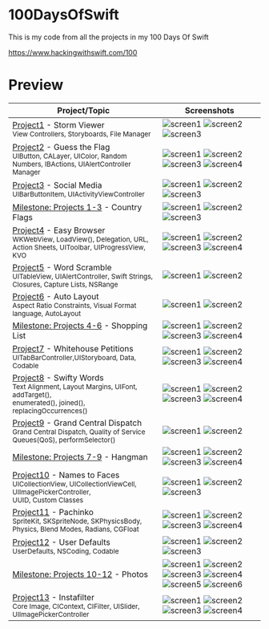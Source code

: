 # 100DaysOfSwift
This is my code from all the projects in my 100 Days Of Swift

https://www.hackingwithswift.com/100

# Preview
| Project/Topic | Screenshots |
| --------------|------------ |
| [Project1](https://github.com/AybarsBal/100DaysOfSwift/tree/master/01-Project1%20-%20Storm%20Viewer) - Storm Viewer <br/><sub> View Controllers, Storyboards, File Manager </sub>| ![screen1](https://github.com/AybarsBal/100DaysOfSwift/blob/master/01-Project1%20-%20Storm%20Viewer/screenshots/small/Screenshot1.png) ![screen2](https://github.com/AybarsBal/100DaysOfSwift/blob/master/01-Project1%20-%20Storm%20Viewer/screenshots/small/Screenshot2.png) ![screen3](https://github.com/AybarsBal/100DaysOfSwift/blob/master/01-Project1%20-%20Storm%20Viewer/screenshots/small/Screenshot3.png) |
| [Project2](https://github.com/AybarsBal/100DaysOfSwift/tree/master/02-Project2%20-%20Guess%20the%20Flag) - Guess the Flag <br/><sub> UIButton, CALayer, UIColor, Random Numbers, IBActions, UIAlertController Manager </sub>| ![screen1](https://github.com/AybarsBal/100DaysOfSwift/blob/master/02-Project2%20-%20Guess%20the%20Flag/screenshots/small/Screenshot1.png) ![screen2](https://github.com/AybarsBal/100DaysOfSwift/blob/master/02-Project2%20-%20Guess%20the%20Flag/screenshots/small/Screenshot2.png) ![screen3](https://github.com/AybarsBal/100DaysOfSwift/blob/master/02-Project2%20-%20Guess%20the%20Flag/screenshots/small/Screenshot3.png) ![screen4](https://github.com/AybarsBal/100DaysOfSwift/blob/master/02-Project2%20-%20Guess%20the%20Flag/screenshots/small/Screenshot4.png) |
| [Project3](https://github.com/AybarsBal/100DaysOfSwift/tree/master/03-Project3%20-%20Social%20Media) - Social Media <br/><sub> UIBarButtonItem, UIActivityViewController </sub>| ![screen1](https://github.com/AybarsBal/100DaysOfSwift/blob/master/03-Project3%20-%20Social%20Media/screenshots/small/Screenshot1.png) ![screen2](https://github.com/AybarsBal/100DaysOfSwift/blob/master/03-Project3%20-%20Social%20Media/screenshots/small/Screenshot2.png) ![screen3](https://github.com/AybarsBal/100DaysOfSwift/blob/master/03-Project3%20-%20Social%20Media/screenshots/small/Screenshot3.png) |
| [Milestone: Projects 1-3](https://github.com/AybarsBal/100DaysOfSwift/tree/master/04-Milestone-Projects%201-3%20-%20Country%20Flags) - Country Flags | ![screen1](https://github.com/AybarsBal/100DaysOfSwift/blob/master/04-Milestone-Projects%201-3%20-%20Country%20Flags/screenshots/small/Screenshot1.png) ![screen2](https://github.com/AybarsBal/100DaysOfSwift/blob/master/04-Milestone-Projects%201-3%20-%20Country%20Flags/screenshots/small/Screenshot2.png) ![screen3](https://github.com/AybarsBal/100DaysOfSwift/blob/master/04-Milestone-Projects%201-3%20-%20Country%20Flags/screenshots/small/Screenshot3.png) |
| [Project4](https://github.com/AybarsBal/100DaysOfSwift/tree/master/05-Project4%20-%20Easy%20Browser) - Easy Browser <br/><sub> WKWebView, LoadView(), Delegation, URL,<br/> Action Sheets, UIToolbar, UIProgressView, KVO </sub>| ![screen1](https://github.com/AybarsBal/100DaysOfSwift/blob/master/05-Project4%20-%20Easy%20Browser/screenshots/small/Screenshot1.png) ![screen2](https://github.com/AybarsBal/100DaysOfSwift/blob/master/05-Project4%20-%20Easy%20Browser/screenshots/small/Screenshot2.png) ![screen3](https://github.com/AybarsBal/100DaysOfSwift/blob/master/05-Project4%20-%20Easy%20Browser/screenshots/small/Screenshot3.png) ![screen4](https://github.com/AybarsBal/100DaysOfSwift/blob/master/05-Project4%20-%20Easy%20Browser/screenshots/small/Screenshot4.png) |
| [Project5](https://github.com/AybarsBal/100DaysOfSwift/tree/master/06-Project5%20-%20Word%20Scramble) - Word Scramble <br/><sub> UITableView, UIAlertController, Swift Strings,<br/> Closures, Capture Lists, NSRange </sub>| ![screen1](https://github.com/AybarsBal/100DaysOfSwift/blob/master/06-Project5%20-%20Word%20Scramble/screenshots/small/Screenshot1.png) ![screen2](https://github.com/AybarsBal/100DaysOfSwift/blob/master/06-Project5%20-%20Word%20Scramble/screenshots/small/Screenshot2.png) |
| [Project6](https://github.com/AybarsBal/100DaysOfSwift/tree/master/07-Project6%20-%20Auto%20Layout) - Auto Layout <br/><sub> Aspect Ratio Constraints, Visual Format language, AutoLayout </sub>| ![screen1](https://github.com/AybarsBal/100DaysOfSwift/blob/master/07-Project6%20-%20Auto%20Layout/screenshots/small/Screenshot1.png) ![screen2](https://github.com/AybarsBal/100DaysOfSwift/blob/master/07-Project6%20-%20Auto%20Layout/screenshots/small/Screenshot2.png) |
| [Milestone: Projects 4-6](https://github.com/AybarsBal/100DaysOfSwift/tree/master/08-Milestone-Projects%204-6%20-%20Shopping%20List) - Shopping List | ![screen1](https://github.com/AybarsBal/100DaysOfSwift/blob/master/08-Milestone-Projects%204-6%20-%20Shopping%20List/screenshots/small/Screenshot1.png) ![screen2](https://github.com/AybarsBal/100DaysOfSwift/blob/master/08-Milestone-Projects%204-6%20-%20Shopping%20List/screenshots/small/Screenshot2.png) ![screen3](https://github.com/AybarsBal/100DaysOfSwift/blob/master/08-Milestone-Projects%204-6%20-%20Shopping%20List/screenshots/small/Screenshot3.png) ![screen4](https://github.com/AybarsBal/100DaysOfSwift/blob/master/08-Milestone-Projects%204-6%20-%20Shopping%20List/screenshots/small/Screenshot4.png) |
| [Project7](https://github.com/AybarsBal/100DaysOfSwift/tree/master/09-Project7%20-%20Whitehouse%20Petitions) - Whitehouse Petitions <br/><sub> UITabBarController,UIStoryboard, Data, Codable </sub>| ![screen1](https://github.com/AybarsBal/100DaysOfSwift/blob/master/09-Project7%20-%20Whitehouse%20Petitions/screenshots/small/Screenshot1.png) ![screen2](https://github.com/AybarsBal/100DaysOfSwift/blob/master/09-Project7%20-%20Whitehouse%20Petitions/screenshots/small/Screenshot2.png) ![screen3](https://github.com/AybarsBal/100DaysOfSwift/blob/master/09-Project7%20-%20Whitehouse%20Petitions/screenshots/small/Screenshot3.png) ![screen4](https://github.com/AybarsBal/100DaysOfSwift/blob/master/09-Project7%20-%20Whitehouse%20Petitions/screenshots/small/Screenshot4.png) |
| [Project8](https://github.com/AybarsBal/100DaysOfSwift/tree/master/10-Project8%20-%20Swifty%20Words) - Swifty Words <br/><sub> Text Alignment, Layout Margins, UIFont, addTarget(),<br/> enumerated(), joined(), replacingOccurrences() </sub>| ![screen1](https://github.com/AybarsBal/100DaysOfSwift/blob/master/10-Project8%20-%20Swifty%20Words/screenshots/small/Screenshot1.png) ![screen2](https://github.com/AybarsBal/100DaysOfSwift/blob/master/10-Project8%20-%20Swifty%20Words/screenshots/small/Screenshot2.png) ![screen3](https://github.com/AybarsBal/100DaysOfSwift/blob/master/10-Project8%20-%20Swifty%20Words/screenshots/small/Screenshot3.png) ![screen4](https://github.com/AybarsBal/100DaysOfSwift/blob/master/10-Project8%20-%20Swifty%20Words/screenshots/small/Screenshot4.png) |
| [Project9](https://github.com/AybarsBal/100DaysOfSwift/tree/master/11-Project9%20-%20Grand%20Central%20Dispatch) - Grand Central Dispatch <br/><sub> Grand Central Dispatch, Quality of Service Queues(QoS), performSelector() </sub>| ![screen1](https://github.com/AybarsBal/100DaysOfSwift/blob/master/11-Project9%20-%20Grand%20Central%20Dispatch/screenshots/small/Screenshot1.png) ![screen2](https://github.com/AybarsBal/100DaysOfSwift/blob/master/11-Project9%20-%20Grand%20Central%20Dispatch/screenshots/small/Screenshot2.png)  |
| [Milestone: Projects 7-9](https://github.com/AybarsBal/100DaysOfSwift/tree/master/12-Milestone-Projects%207-9%20-%20Hangman) - Hangman | ![screen1](https://github.com/AybarsBal/100DaysOfSwift/blob/master/12-Milestone-Projects%207-9%20-%20Hangman/screenshots/small/Screenshot1.png) ![screen2](https://github.com/AybarsBal/100DaysOfSwift/blob/master/12-Milestone-Projects%207-9%20-%20Hangman/screenshots/small/Screenshot2.png) ![screen3](https://github.com/AybarsBal/100DaysOfSwift/blob/master/12-Milestone-Projects%207-9%20-%20Hangman/screenshots/small/Screenshot3.png) ![screen4](https://github.com/AybarsBal/100DaysOfSwift/blob/master/12-Milestone-Projects%207-9%20-%20Hangman/screenshots/small/Screenshot4.png) |
| [Project10](https://github.com/AybarsBal/100DaysOfSwift/tree/master/13-Project10%20-%20Names%20to%20Faces) - Names to Faces <br/><sub> UICollectionView, UICollectionViewCell, UIImagePickerController,<br/> UUID, Custom Classes </sub>| ![screen1](https://github.com/AybarsBal/100DaysOfSwift/blob/master/13-Project10%20-%20Names%20to%20Faces/screenshots/small/Screenshot1.png) ![screen2](https://github.com/AybarsBal/100DaysOfSwift/blob/master/13-Project10%20-%20Names%20to%20Faces/screenshots/small/Screenshot2.png) ![screen3](https://github.com/AybarsBal/100DaysOfSwift/blob/master/13-Project10%20-%20Names%20to%20Faces/screenshots/small/Screenshot3.png)  |
| [Project11](https://github.com/AybarsBal/100DaysOfSwift/tree/master/14-Project11%20-%20Pachinko) - Pachinko <br/><sub> SpriteKit, SKSpriteNode, SKPhysicsBody, Physics, Blend Modes, Radians, CGFloat </sub> | ![screen1](https://github.com/AybarsBal/100DaysOfSwift/blob/master/14-Project11%20-%20Pachinko/screenshots/small/Screenshot1.png) ![screen2](https://github.com/AybarsBal/100DaysOfSwift/blob/master/14-Project11%20-%20Pachinko/screenshots/small/Screenshot2.png) ![screen3](https://github.com/AybarsBal/100DaysOfSwift/blob/master/14-Project11%20-%20Pachinko/screenshots/small/Screenshot3.png) ![screen4](https://github.com/AybarsBal/100DaysOfSwift/blob/master/14-Project11%20-%20Pachinko/screenshots/small/Screenshot4.png) |
| [Project12](https://github.com/AybarsBal/100DaysOfSwift/tree/master/15-Project12-%20UserDefaults) - User Defaults <br/><sub> UserDefaults, NSCoding, Codable </sub> | ![screen1](https://github.com/AybarsBal/100DaysOfSwift/blob/master/15-Project12-%20UserDefaults/screenshots/small/Screenshot1.png) ![screen2](https://github.com/AybarsBal/100DaysOfSwift/blob/master/15-Project12-%20UserDefaults/screenshots/small/Screenshot2.png) ![screen3](https://github.com/AybarsBal/100DaysOfSwift/blob/master/15-Project12-%20UserDefaults/screenshots/small/Screenshot3.png) |
| [Milestone: Projects 10-12](https://github.com/AybarsBal/100DaysOfSwift/tree/master/16-Milestone-Projects%2010-12%20-%20Photos) - Photos | ![screen1](https://github.com/AybarsBal/100DaysOfSwift/blob/master/16-Milestone-Projects%2010-12%20-%20Photos/screenshots/small/Screenshot1.png) ![screen2](https://github.com/AybarsBal/100DaysOfSwift/blob/master/16-Milestone-Projects%2010-12%20-%20Photos/screenshots/small/Screenshot2.png) ![screen3](https://github.com/AybarsBal/100DaysOfSwift/blob/master/16-Milestone-Projects%2010-12%20-%20Photos/screenshots/small/Screenshot3.png) ![screen4](https://github.com/AybarsBal/100DaysOfSwift/blob/master/16-Milestone-Projects%2010-12%20-%20Photos/screenshots/small/Screenshot4.png) ![screen5](https://github.com/AybarsBal/100DaysOfSwift/blob/master/16-Milestone-Projects%2010-12%20-%20Photos/screenshots/small/Screenshot5.png) ![screen6](https://github.com/AybarsBal/100DaysOfSwift/blob/master/16-Milestone-Projects%2010-12%20-%20Photos/screenshots/small/Screenshot6.png) |
| [Project13](https://github.com/AybarsBal/100DaysOfSwift/tree/master/17-Project13%20-%20Instafilter) - Instafilter <br/><sub> Core Image, CIContext, CIFilter, UISlider, UIImagePickerController </sub>| ![screen1](https://github.com/AybarsBal/100DaysOfSwift/blob/master/17-Project13%20-%20Instafilter/screenshots/small/Screenshot1.png) ![screen2](https://github.com/AybarsBal/100DaysOfSwift/blob/master/17-Project13%20-%20Instafilter/screenshots/small/Screenshot2.png) ![screen3](https://github.com/AybarsBal/100DaysOfSwift/blob/master/17-Project13%20-%20Instafilter/screenshots/small/Screenshot3.png) ![screen4](https://github.com/AybarsBal/100DaysOfSwift/blob/master/17-Project13%20-%20Instafilter/screenshots/small/Screenshot4.png) |

